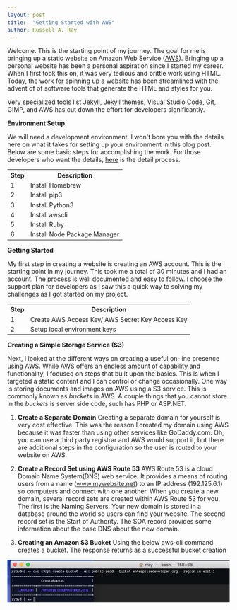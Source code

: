```yaml
---
layout: post
title:  "Getting Started with AWS"
author: Russell A. Ray
---
```


Welcome. This is the starting point of my journey. The goal for me is
bringing up a static website on Amazon Web Service
([AWS](https://aws.amazon.com/?nc2=h_lg)). Bringing up a personal
website has been a personal aspiration since I started my career. When I
first took this on, it was very tedious and brittle work using HTML.
Today, the work for spinning up a website has been streamlined with the
advent of of software tools that generate the HTML and styles for you.

Very specialized tools list Jekyll, Jekyll themes, Visual Studio Code, Git, GIMP, and AWS has cut down the effort for developers significantly.

**Environment Setup**

We will need a development environment.  I won't bore you with the details here on what it takes for setting up your environment in this blog post. Below are some basic steps for accomplishing the work.  For those developers who want the details, [here](/docs/setup) is the detail process.

<table>
<tr><th>Step</th> <th>Description</th></tr>
<tr><td>1</td><td> Install Homebrew</td></tr>
<tr><td>2</td><td> Install pip3</td></tr>
<tr><td>3</td><td> Install Python3</td></tr>
<tr><td>4</td><td> Install awscli</td></tr>
<tr><td>5</td><td> Install Ruby</td></tr>
<tr><td>6</td><td> Install Node Package Manager</td></tr>
</table>

**Getting Started**

My first step in creating a website is creating an AWS account.  This is the starting point in my journey. This took me a total of 30 minutes and I had an account. The
[process](https://aws.amazon.com/premiumsupport/knowledge-center/create-and-activate-aws-account/)
is well documented and easy to follow. I choose the support plan for
developers as I saw this a quick way to solving my challenges as I got started on my project.

<table>
<tr><th>Step</th> <th>Description</th></tr>
<tr><td>1</td><td>Create AWS Access Key/ AWS Secret Key Access Key</td></tr>
<tr><td>2</td><td>Setup local environment keys</td></tr>
</table>

 
**Creating a Simple Storage Service (S3)**

Next, I looked at the different ways on creating a useful on-line
presence using AWS. While AWS offers an endless amount of capability and
functionality, I focused on steps that built upon the basics. This is
when I targeted a static content and I can control or change occasionally.  One way is storing documents and images on AWS using a S3 service.  This is commonly known as <i>buckets</i> in AWS.  A couple things that you cannot store in the <i>buckets</i> is server side code, such has PHP or ASP.NET. 

1.  **Create a Separate Domain** 
Creating a separate domain for yourself is very cost effective. This was the reason I created my domain using AWS because it was faster than using other services like GoDaddy.com.  Oh, you can use a third party registrar and AWS would support it, but there are additional steps in the configuration so the user is routed to your website on AWS.

2.  **Create a Record Set using AWS Route 53** 
AWS Route 53 is a cloud Domain Name System(DNS) web service.  It provides a means of routing users from a name (www.mywebsite.net) to an IP address (192.125.6.1) so computers and connect with one another.  When you create a new domain, several record sets are created within AWS Route 53 for you. The first is the Naming Servers. Your new domain is stored in a database around the world so users can find your website.  The second record set is the Start of Authority.  The SOA record provides some information about the base DNS about the new domain.

3.  **Creating an Amazon S3 Bucket** 
  Using the below aws-cli command creates a bucket. The response returns as a successful bucket creation

   ![](/img/command-create-bucket.png)